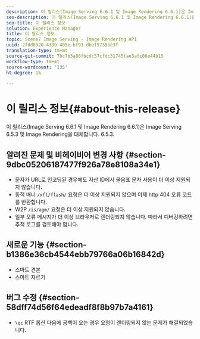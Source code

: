 ```yaml
---
description: 이 릴리스(Image Serving 6.6.1 및 Image Rendering 6.6.1)은 Image Serving 6.5.3 및 Image Rendering을 대체합니다. 6.5.3.
seo-description: 이 릴리스(Image Serving 6.6.1 및 Image Rendering 6.6.1)은 Image Serving 6.5.3 및 Image Rendering을 대체합니다. 6.5.3.
seo-title: 이 릴리스 정보
solution: Experience Manager
title: 이 릴리스 정보
topic: Scene7 Image Serving - Image Rendering API
uuid: 2fdd8920-433b-405e-bf93-dbef5735be3f
translation-type: tm+mt
source-git-commit: 7bc7b3a86fbcdc57cfdc31745fae3afc06e44b15
workflow-type: tm+mt
source-wordcount: '135'
ht-degree: 1%

---
```



# 이 릴리스 정보{#about-this-release}

이 릴리스(Image Serving 6.6.1 및 Image Rendering 6.6.1)은 Image Serving 6.5.3 및 Image Rendering을 대체합니다. 6.5.3.

## 알려진 문제 및 비헤이비어 변경 사항 {#section-9dbc05206187477f926a78e8108a34e1}

* 문자가 URL로 인코딩된 경우에도 자산 ID에서 물음표 문자 사용이 더 이상 지원되지 않습니다.
* 동적 배너 `/xfl/flash/` 요청은 더 이상 지원되지 않으며 이제 http 404 오류 코드를 반환합니다.
* W2P `/is/agm/` 요청은 더 이상 지원되지 않습니다.
* 일부 오류 메시지가 더 이상 브라우저로 렌더링되지 않습니다. 따라서 디버깅하려면 추적 로그를 검토해야 합니다.

## 새로운 기능 {#section-b1386e36cb4544ebb79766a06b16842d}

* 스마트 견본
* 스마트 자르기

## 버그 수정 {#section-58dff74d56f64edeadf8f8b97b7a4161}

* `\qc` RTF 옵션 다음에 공백이 오는 경우 요청이 렌더링되지 않는 문제가 해결되었습니다.


